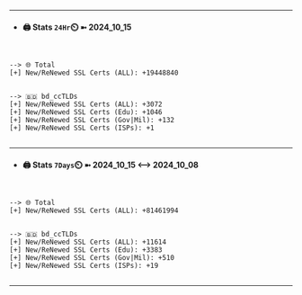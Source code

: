 

---
- #### 🖨️ **Stats** `24Hr`⏲️ ➼ 2024_10_15
```console


--> 🌐 Total
[+] New/ReNewed SSL Certs (ALL): +19448840


--> 🇧🇩 bd_ccTLDs
[+] New/ReNewed SSL Certs (ALL): +3072
[+] New/ReNewed SSL Certs (Edu): +1046
[+] New/ReNewed SSL Certs (Gov|Mil): +132
[+] New/ReNewed SSL Certs (ISPs): +1


```

---
- #### 🖨️ **Stats** `7Days`⏲️ ➼ 2024_10_15 <--> 2024_10_08
```console


--> 🌐 Total
[+] New/ReNewed SSL Certs (ALL): +81461994


--> 🇧🇩 bd_ccTLDs
[+] New/ReNewed SSL Certs (ALL): +11614
[+] New/ReNewed SSL Certs (Edu): +3383
[+] New/ReNewed SSL Certs (Gov|Mil): +510
[+] New/ReNewed SSL Certs (ISPs): +19


```

---

